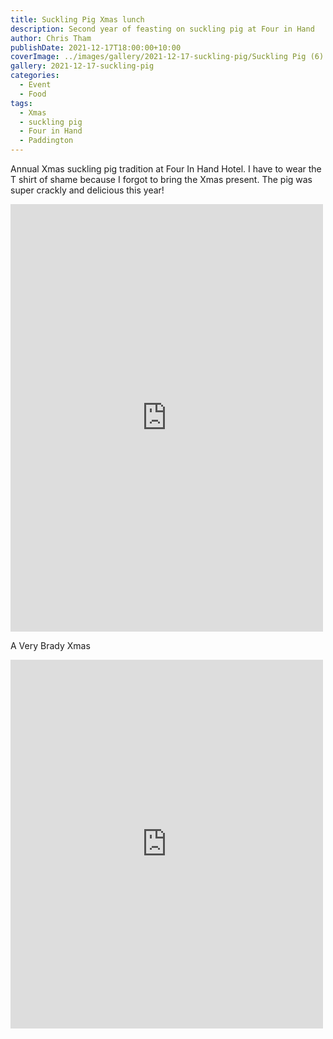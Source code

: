 ```yaml
---
title: Suckling Pig Xmas lunch
description: Second year of feasting on suckling pig at Four in Hand
author: Chris Tham
publishDate: 2021-12-17T18:00:00+10:00
coverImage: ../images/gallery/2021-12-17-suckling-pig/Suckling Pig (6).jpeg
gallery: 2021-12-17-suckling-pig
categories:
  - Event
  - Food
tags:
  - Xmas
  - suckling pig
  - Four in Hand
  - Paddington
---
```

Annual Xmas suckling pig tradition at Four In Hand Hotel. I have to wear the T shirt of shame because I forgot to bring the Xmas present. The pig was super crackly and delicious this year!

<iframe src="https://www.facebook.com/plugins/post.php?href=https%3A%2F%2Fwww.facebook.com%2Fchris1.tham%2Fposts%2Fpfbid02VpVpmaqmWzTfRTUWoqFPj6Hd6cZ919mSebm4HbuZEDkNJRHLQ3LY8jqgkW7txGHtl&show_text=true&width=500" width="500" height="684" style="border:none;overflow:hidden" scrolling="no" frameborder="0" allowfullscreen="true" allow="autoplay; clipboard-write; encrypted-media; picture-in-picture; web-share"></iframe>

A Very Brady Xmas

<iframe src="https://www.facebook.com/plugins/post.php?href=https%3A%2F%2Fwww.facebook.com%2Fchris1.tham%2Fposts%2Fpfbid0eaKrHDFwsRQAWepfXr5mNx8eecFmTnnVrThLD1k73JG9Bp2RrsFa3uvcbbkuPrmdl&show_text=true&width=500" width="500" height="590" style="border:none;overflow:hidden" scrolling="no" frameborder="0" allowfullscreen="true" allow="autoplay; clipboard-write; encrypted-media; picture-in-picture; web-share"></iframe>
